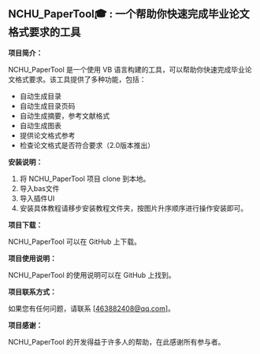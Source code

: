 ## NCHU_PaperTool🎓 : 一个帮助你快速完成毕业论文格式要求的工具

**项目简介：**

NCHU_PaperTool 是一个使用 VB 语言构建的工具，可以帮助你快速完成毕业论文格式要求。该工具提供了多种功能，包括：

- 自动生成目录
- 自动生成目录页码
- 自动生成摘要，参考文献格式
- 自动生成图表
- 提供论文格式参考
- 检查论文格式是否符合要求（2.0版本推出）

**安装说明：**

1. 将 NCHU_PaperTool 项目 clone 到本地。
2. 导入bas文件
3. 导入插件UI
4. 安装具体教程请移步安装教程文件夹，按图片升序顺序进行操作安装即可。

**项目下载：**

NCHU_PaperTool 可以在 GitHub 上下载。

**项目使用说明：**

NCHU_PaperTool 的使用说明可以在 GitHub 上找到。

**项目联系方式：**

如果您有任何问题，请联系 [463882408@qq.com]。

**项目感谢：**

NCHU_PaperTool 的开发得益于许多人的帮助，在此感谢所有参与者。



